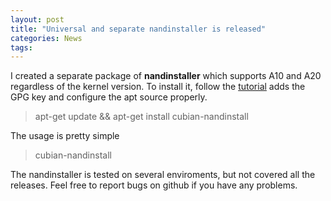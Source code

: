 ```yaml
---
layout: post
title: "Universal and separate nandinstaller is released"
categories: News
tags:
---
```

I created a separate package of **nandinstaller** which supports A10 and A20 regardless of the kernel version.
To install it, follow the [tutorial](http://cubian.org/2013/08/09/cubian-update-is-available/) adds the GPG key and configure the apt source properly.
> apt-get update && apt-get install cubian-nandinstall

The usage is pretty simple
> cubian-nandinstall

The nandinstaller is tested on several enviroments, but not covered all the releases.
Feel free to report bugs on github if you have any problems.
